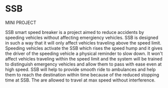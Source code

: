 # SSB
MINI PROJECT

SSB smart speed breaker is a project aimed to reduce accidents by speeding vehicles without affecting emergiency vehicles.
SSB is designed in such a way that it will only affect vehicles traveling above the speed limit. Speeding vehicles activate the SSB which rises the speed hump and it gives the driver of the speeding vehicle a physical reminder to slow down. It won't affect vehicles traveling within the speed limit and the system will be trained to distinguish emergency vehicles and allow them to pass with ease even at high speed. 
SSB will help to provide smooth ride to ambulances and help them to reach the destination within time because of the reduced stopping time at SSB. The are allowed to travel at max speed without interference. 
	
